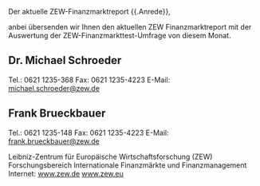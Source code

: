 Der aktuelle ZEW-Finanzmarktreport
{{.Anrede}},

anbei übersenden wir Ihnen den aktuellen ZEW Finanzmarktreport
mit der Auswertung der ZEW-Finanzmarkttest-Umfrage von diesem Monat.

Dr. Michael Schroeder
--
Tel.: 0621 1235-368
Fax: 0621 1235-4223
E-Mail: michael.schroeder@zew.de


Frank Brueckbauer
--
Tel.: 0621 1235-148
Fax: 0621 1235-4223
E-Mail: frank.brueckbauer@zew.de


Leibniz-Zentrum für Europäische Wirtschaftsforschung (ZEW)
Forschungsbereich Internationale Finanzmärkte und Finanzmanagement
Internet: www.zew.de www.zew.eu
